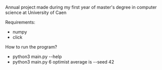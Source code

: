 Annual project made during my first year of master's degree in computer science at University of Caen

Requirements:
- numpy
- click

How to run the program?
- python3 main.py --help
- python3 main.py 6 optimist average is --seed 42
